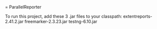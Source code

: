 = ParallelReporter

To run this project, add these 3 .jar files to your classpath:
extentreports-2.41.2.jar
freemarker-2.3.23.jar
testng-6.10.jar

